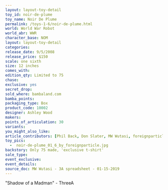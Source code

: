```yaml
---
layout: layout-toy-detail 
toy_id: noir-de-plume
toy_name: Noir De Plume
permalink: /toys-1-6/noir-de-plume.html
world: World War Robot
world_abr: WWR
character_base: NOM
layout: layout-toy-detail
categories: 
release_date: 9/5/2008
release_price: $150 
scale: one sixth
size: 12 inches
comes_with: 
edition_qty: Limited to 75
chase: 
exclusive: yes
secret_drop: 
sold_where: bambaland.com
bamba_points: 
packaging_type: Box
product_code: 10002
designer: Ashley Wood
makers: 
points_of_articulation: 30
variants: 
you_might_also_like:
article_contributors: [Phil Back, Don Slater, MW Wutasi, foreignparticle]
toy_pics: 
  -  noir-de-plume_01_6_by_foreignparticle.jpg
backstory: Only 75 made, 'exclusive t-shirt'
sale_type: 
event_exclusive: 
event_details: 
source_doc: MW Wutasi - 3A spreadsheet - 01-15-2019
---
```

"Shadow of a Madman" - ThreeA